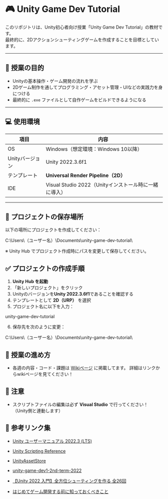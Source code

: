 # 🎮 Unity Game Dev Tutorial

このリポジトリは、Unity初心者向け授業「Unity Game Dev Tutorial」の教材です。  
最終的に、2Dアクションシューティングゲームを作成することを目標としています。

---

## 🏁 授業の目的

- Unityの基本操作・ゲーム開発の流れを学ぶ
- 2Dゲーム制作を通してプログラミング・アセット管理・UIなどの実践力を身につける
- 最終的に `.exe` ファイルとして自作ゲームをビルドできるようになる

---

## 💻 使用環境

| 項目 | 内容 |
|------|------|
| OS | Windows（想定環境：Windows 10以降） |
| Unityバージョン | Unity 2022.3.6f1 |
| テンプレート | **Universal Render Pipeline（2D）** |
| IDE | Visual Studio 2022（Unityインストール時に一緒に導入） |

---

## 📂 プロジェクトの保存場所

以下の場所にプロジェクトを作成してください：

C:\Users\（ユーザー名）\Documents\unity-game-dev-tutorial\

※ Unity Hub でプロジェクト作成時にパスを変更して保存してください。


## ✅ プロジェクトの作成手順

1. **Unity Hub を起動**
2. 「新しいプロジェクト」をクリック
3. Unityのバージョンを**Unity 2022.3.6f1**であることを確認する
4. テンプレートとして **2D（URP）** を選択
5. プロジェクト名に以下を入力：

  unity-game-dev-tutorial

6. 保存先を次のように変更：

  C:\Users\（ユーザー名）\Documents\unity-game-dev-tutorial\


## 🧭 授業の進め方

- 各週の内容・コード・課題は [Wikiページ](https://github.com/M-634/unity-game-dev-tutorial/wiki) に掲載してます。
  詳細はリンクからwikiページを見てください！

## 📌 注意

- スクリプトファイルの編集は必ず **Visual Studio** で行ってください！（Unity側と連動します）

## 🔗 参考リンク集

- [Unity ユーザーマニュアル 2022.3 (LTS)](https://docs.unity3d.com/ja/current/Manual/UnityManual.html)
- [Unity Scripting Reference](https://docs.unity3d.com/ja/2022.3/ScriptReference/index.html)
- [UnityAssetStore](https://assetstore.unity.com/)

- [unity-game-dev1-2nd-term-2022](https://github.com/dsuz/unity-game-dev1-2nd-term-2022/wiki)
- [【Unity 2022 入門】全方位シューティングを作る 全26回](https://baba-s.hatenablog.com/entry/2018/04/01/19000) 
- [はじめてゲーム開発する前に知っておくべきこと](https://tsubakit1.hateblo.jp/entry/2018/07/30/223410)

  





